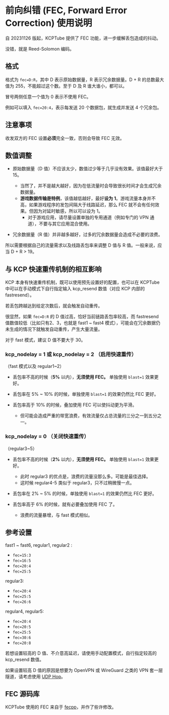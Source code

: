 # 前向纠错 (FEC, Forward Error Correction) 使用说明

自 20231126 版起，KCPTube 提供了 FEC 功能，进一步缓解丢包造成的抖动。

没错，就是 Reed-Solomon 编码。

## 格式

格式为 `fec=D:R`，其中 D 表示原始数据量，R 表示冗余数据量。D + R 的总数最大值为 255，不能超过这个数。至于 D 及 R 谁大谁小，都可以。

冒号两侧任意一个值为 0 表示不使用 FEC。

例如可以填入 `fec=20:4`，表示每发送 20 个数据包，就生成并发送 4 个冗余包。

## 注意事项

收发双方的 FEC 设置**必须**完全一致，否则会导致 FEC 无效。

## 数值调整

- 原始数据量（D 值）不应该太少，数值过少等于几乎没有效果。该值最好大于 15。
    - 当然了，并不是越大越好，因为在低流量时会导致很长时间才会生成冗余数据量。
    - **游戏数据传输是特例**，该值越低越好，最好**设为 1**。游戏流量本身并不高，如果游戏程序的发包间隔大于线路延迟，那么 FEC 就不会有任何效果。但因为对延时敏感，所以可以设为 1。
        - 对于游戏应用，请尽量设置单独的专用通道（例如专门的 VPN 通道），不要与其它应用混合使用。

- 冗余数据量（R 值）并非越多越好，过多的冗余数据量会造成不必要的浪费。

所以需要根据自己的流量需求以及线路丢包率来调整 D 值与 R 值。一般来说，应当 D + R > 19。

## 与 KCP 快速重传机制的相互影响

KCP 本身有快速重传机制，既可以使用预先设置好的配置，也可以在 KCPTube 中可以在手动模式下自行指定输入 kcp_resend 数值（对应 KCP 内部的 fastresend）。

若丢包跨越达到给定次数后，就会触发自动重传。

很显然，如果 `fec=D:R` 的 D 值过高，恰好当前链路丢包率较高，而 fastresend 值数值较低（比如只有2、3，也就是 fast1 ~ fast4 模式），可能会在冗余数据仍未生成的情况下就触发自动重传，产生大量流量。

对于 fast 模式，建议 D 值不要大于 30。

### kcp_nodelay = 1 或 kcp_nodelay = 2 （启用快速重传）
（fast 模式以及 regular1~2）

- 丢包率不高的时候（**5%** 以内），**无须使用 FEC。** 单独使用 `blast=1` 效果更好。

- 丢包率在 5% ~ 10% 的时候，单独使用 `blast=1` 的效果仍然比 FEC 更好。

- 丢包率高于 10% 的时候，叠加使用 FEC 可以使抖动更为平滑。
    - 但可能会造成严重的带宽浪费，有效流量仅占总流量的三分之一到五分之一。

### kcp_nodelay = 0 （关闭快速重传）
（regular3~5）

- 丢包率不高的时候（**2%** 以内），**无须使用 FEC。** 单独使用 `blast=1` 效果更好。
    - 此时 regular3 的优点是，浪费的流量没那么多。可能是最佳选择。
    - 这时候 regular4-5 类似于 regular3，只不过稍微慢一点。

- 丢包率在 2% ~ 5% 的时候，单独使用 `blast=1` 的效果仍然比 FEC 更好。

- 丢包率高于 6% 的时候，就有必要叠加使用 FEC 了。
    - 浪费的流量暴增，与 fast 模式相似。

## 参考设置

fast1 ~ fast6, regular1, regular2 :
- `fec=15:3`
- `fec=16:5`
- `fec=20:4`
- `fec=25:5`

regular3:
- `fec=20:4`
- `fec=25:5`
- `fec=26:6`

regular4, regular5:
- `fec=20:4`
- `fec=20:5`
- `fec=25:5`
- `fec=30:6`
- `fec=20:8`


若想设置较高的 D 值、不介意高延迟，请使用手动配置模式，自行指定较高的 kcp_resend 数值。

如果设置较高 D 值的原因是想要为 OpenVPN 或 WireGuard 之类的 VPN 套一层隧道，请考虑使用 [UDP Hop](https://github.com/cnbatch/udphop)。

## FEC 源码库
KCPTube 使用的 FEC 来自于 [fecpp](https://github.com/randombit/fecpp)，并作了些许修改。
